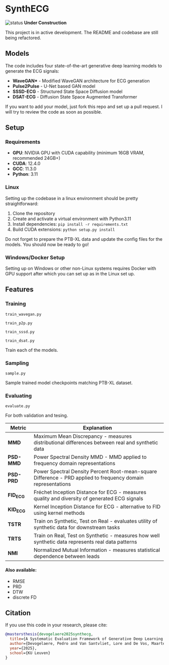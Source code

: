# SynthECG

![status](https://img.shields.io/badge/status-in_progress-yellow) **Under Construction**

This project is in active development. The README and codebase are still being refactored.

## Models

The code includes four state-of-the-art generative deep learning models to generate the ECG signals:

- **WaveGAN\*** - Modified WaveGAN architecture for ECG generation
- **Pulse2Pulse** - U-Net based GAN model
- **SSSD-ECG** - Structured State Space Diffusion model
- **DSAT-ECG** - Diffusion State Space Augmented Transformer

If you want to add your model, just fork this repo and set up a pull request. I will try to review the code as soon as possible.

## Setup

### Requirements
- **GPU**: NVIDIA GPU with CUDA capability (minimum 16GB VRAM, recommended 24GB+)
- **CUDA**: 12.4.0
- **GCC**: 11.3.0
- **Python**: 3.11

### Linux

Setting up the codebase in a linux environment should be pretty straightforward:

1. Clone the repository
2. Create and activate a virtual environment with Python3.11
3. Install dependencies: `pip install -r requirements.txt`
4. Build CUDA extensions: `python setup.py install`

Do not forget to prepare the PTB-XL data and update the config files for the models.
You should now be ready to go!

### Windows/Docker Setup

Setting up on Windows or other non-Linux systems requires Docker with GPU support after which you can set up as in the Linux set up.

## Features

### Training

`train_wavegan.py`

`train_p2p.py`

`train_sssd.py`

`train_dsat.py`

Train each of the models.

### Sampling

`sample.py`

Sample trained model checkpoints matching PTB-XL dataset.

### Evaluating

`evaluate.py`

For both validation and tesing.

| Metric | Explanation |
|--------|-------------|
| **MMD** | Maximum Mean Discrepancy - measures distributional differences between real and synthetic data |
| **PSD-MMD** | Power Spectral Density MMD - MMD applied to frequency domain representations |
| **PSD-PRD** | Power Spectral Density Percent Root-mean-square Difference - PRD applied to frequency domain representations |
| **FID<sub>ECG</sub>** | Fréchet Inception Distance for ECG - measures quality and diversity of generated ECG signals |
| **KID<sub>ECG</sub>** | Kernel Inception Distance for ECG - alternative to FID using kernel methods |
| **TSTR** | Train on Synthetic, Test on Real - evaluates utility of synthetic data for downstream tasks |
| **TRTS** | Train on Real, Test on Synthetic - measures how well synthetic data represents real data patterns |
| **NMI** | Normalized Mutual Information - measures statistical dependence between leads |

#### Also available:

- RMSE
- PRD
- DTW
- discrete FD

## Citation

If you use this code in your research, please cite:

```bibtex
@mastersthesis{devogelaere2025synthecg,
  title={A Systematic Evaluation Framework of Generative Deep Learning for 10-second 12-lead Synthetic ECG Signals},
  author={Devogelaere, Pedro and Van Santvliet, Lore and De Vos, Maarten},
  year={2025},
  school={KU Leuven}
}
```
